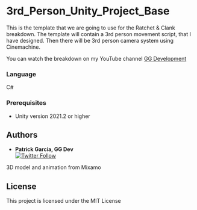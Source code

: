 # 3rd_Person_Unity_Project_Base
This is the template that we are going to use for the Ratchet & Clank breakdown. The template will contain a 3rd person movement script, that I have designed. Then there will be 3rd person camera system using Cinemachine.

You can watch the breakdown on my YouTube channel [GG Development](https://www.youtube.com/channel/UC3xfx1Y2UIKsSCtEcRPKM6g)

### Language
C#

### Prerequisites

- Unity version 2021.2 or higher


## Authors
* **Patrick Garcia, GG Dev**
<br>[![Twitter Follow](https://img.shields.io/twitter/follow/G_GDevelopment.svg?style=social)](https://twitter.com/G_GDevelopment)

3D model and animation from Mixamo

## License

This project is licensed under the MIT License